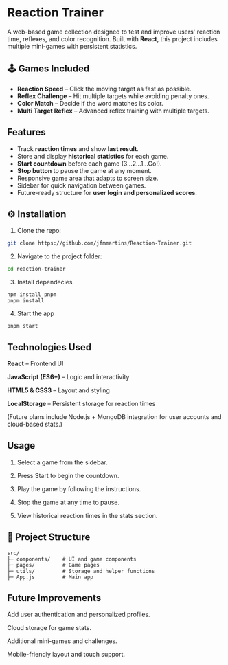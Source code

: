 # Reaction Trainer

A web-based game collection designed to test and improve users' reaction time, reflexes, and color recognition. Built with **React**, this project includes multiple mini-games with persistent statistics.

## 🕹️ Games Included
- **Reaction Speed** – Click the moving target as fast as possible.  
- **Reflex Challenge** – Hit multiple targets while avoiding penalty ones.  
- **Color Match** – Decide if the word matches its color.  
- **Multi Target Reflex** – Advanced reflex training with multiple targets.

## Features
- Track **reaction times** and show **last result**.
- Store and display **historical statistics** for each game.
- **Start countdown** before each game (3…2…1…Go!).
- **Stop button** to pause the game at any moment.
- Responsive game area that adapts to screen size.
- Sidebar for quick navigation between games.
- Future-ready structure for **user login and personalized scores**.

## ⚙️ Installation
1. Clone the repo:  
```bash
git clone https://github.com/jfmmartins/Reaction-Trainer.git
```

2. Navigate to the project folder:  
```bash
cd reaction-trainer
```

3. Install dependecies
```
npm install pnpm
pnpm install
```

4. Start the app 
```
pnpm start
```


## Technologies Used

**React** – Frontend UI

**JavaScript (ES6+)** – Logic and interactivity

**HTML5 & CSS3** – Layout and styling

**LocalStorage** – Persistent storage for reaction times

(Future plans include Node.js + MongoDB integration for user accounts and cloud-based stats.)

## Usage

1. Select a game from the sidebar.

2. Press Start to begin the countdown.

3. Play the game by following the instructions.

4. Stop the game at any time to pause.

5. View historical reaction times in the stats section.

## 📂 Project Structure
```
src/
├─ components/    # UI and game components
├─ pages/         # Game pages
├─ utils/         # Storage and helper functions
├─ App.js         # Main app
```

## Future Improvements

Add user authentication and personalized profiles.

Cloud storage for game stats.

Additional mini-games and challenges.

Mobile-friendly layout and touch support.
